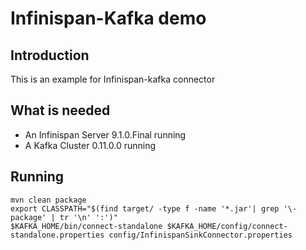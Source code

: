 # Infinispan-Kafka demo

## Introduction

This is an example for Infinispan-kafka connector

## What is needed

- An Infinispan Server 9.1.0.Final running
- A Kafka Cluster 0.11.0.0 running 

## Running

```
mvn clean package
export CLASSPATH="$(find target/ -type f -name '*.jar'| grep '\-package' | tr '\n' ':')"
$KAFKA_HOME/bin/connect-standalone $KAFKA_HOME/config/connect-standalone.properties config/InfinispanSinkConnector.properties
```

